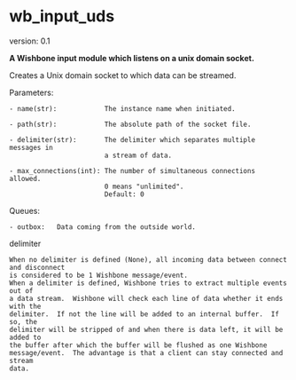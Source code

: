wb_input_uds
============

version: 0.1

**A Wishbone input module which listens on a unix domain socket.**

Creates a Unix domain socket to which data can be streamed.

Parameters:

    - name(str):            The instance name when initiated.

    - path(str):            The absolute path of the socket file.

    - delimiter(str):       The delimiter which separates multiple messages in
                            a stream of data.

    - max_connections(int): The number of simultaneous connections allowed.
                            0 means "unlimited".
                            Default: 0

Queues:

    - outbox:   Data coming from the outside world.

delimiter
~~~~~~~~~
When no delimiter is defined (None), all incoming data between connect and disconnect
is considered to be 1 Wishbone message/event.
When a delimiter is defined, Wishbone tries to extract multiple events out of
a data stream.  Wishbone will check each line of data whether it ends with the
delimiter.  If not the line will be added to an internal buffer.  If so, the
delimiter will be stripped of and when there is data left, it will be added to
the buffer after which the buffer will be flushed as one Wishbone
message/event.  The advantage is that a client can stay connected and stream
data.
